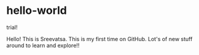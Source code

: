 # hello-world
trial!

Hello! This is Sreevatsa. This is my first time on GitHub. Lot's of new stuff around to learn and explore!!
